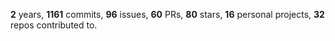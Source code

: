 **2** years, **1161** commits, **96** issues, **60** PRs, **80** stars, **16** personal projects, **32** repos contributed to.

